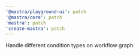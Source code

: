 ```yaml
---
'@mastra/playground-ui': patch
'@mastra/core': patch
'mastra': patch
'create-mastra': patch
---
```


Handle different condition types on workflow graph

